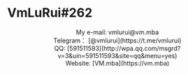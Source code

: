 # VmLuRui#262

<center>My e-mail: vmlurui@vm.mba</center>

<center>Telegram： [@vmlurui](https://t.me/vmlurui)</center>

<center>QQ: [591511593](http://wpa.qq.com/msgrd?v=3&uin=591511593&site=qq&menu=yes)</center>

<center>Website: [VM.mba](https://vm.mba)</center>

